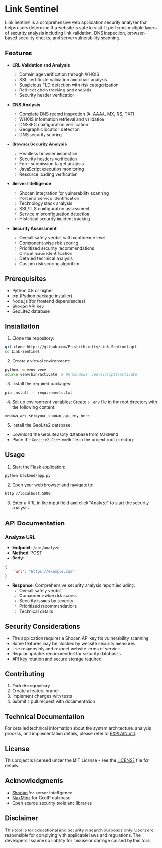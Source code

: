# Link Sentinel

Link Sentinel is a comprehensive web application security analyzer that helps users determine if a website is safe to visit. It performs multiple layers of security analysis including link validation, DNS inspection, browser-based security checks, and server vulnerability scanning.

## Features

- **URL Validation and Analysis**
  - Domain age verification through WHOIS
  - SSL certificate validation and chain analysis
  - Suspicious TLD detection with risk categorization
  - Redirect chain tracking and analysis
  - Security header verification

- **DNS Analysis**
  - Complete DNS record inspection (A, AAAA, MX, NS, TXT)
  - WHOIS information retrieval and validation
  - DNSSEC configuration verification
  - Geographic location detection
  - DNS security scoring

- **Browser Security Analysis**
  - Headless browser inspection
  - Security headers verification
  - Form submission target analysis
  - JavaScript execution monitoring
  - Resource loading verification

- **Server Intelligence**
  - Shodan integration for vulnerability scanning
  - Port and service identification
  - Technology stack analysis
  - SSL/TLS configuration assessment
  - Service misconfiguration detection
  - Historical security incident tracking

- **Security Assessment**
  - Overall safety verdict with confidence level
  - Component-wise risk scoring
  - Prioritized security recommendations
  - Critical issue identification
  - Detailed technical analysis
  - Custom risk scoring algorithm

## Prerequisites

- Python 3.8 or higher
- pip (Python package installer)
- Node.js (for frontend dependencies)
- Shodan API key
- GeoLite2 database

## Installation

1. Clone the repository:
```bash
git clone https://github.com/Prashithshetty/Link-Sentinel.git
cd Link-Sentinel
```

2. Create a virtual environment:
```bash
python -m venv venv
source venv/bin/activate  # On Windows: venv\Scripts\activate
```

3. Install the required packages:
```bash
pip install -r requirements.txt
```

4. Set up environment variables:
Create a `.env` file in the root directory with the following content:
```
SHODAN_API_KEY=your_shodan_api_key_here
```

5. Install the GeoLite2 database:
- Download the GeoLite2 City database from MaxMind
- Place the `GeoLite2-City.mmdb` file in the project root directory

## Usage

1. Start the Flask application:
```bash
python backend/app.py
```

2. Open your web browser and navigate to:
```
http://localhost:5000
```

3. Enter a URL in the input field and click "Analyze" to start the security analysis.

## API Documentation

### Analyze URL
- **Endpoint**: `/api/analyze`
- **Method**: POST
- **Body**:
```json
{
    "url": "https://example.com"
}
```
- **Response**: Comprehensive security analysis report including:
  - Overall safety verdict
  - Component-wise risk scores
  - Security issues by severity
  - Prioritized recommendations
  - Technical details

## Security Considerations

- The application requires a Shodan API key for vulnerability scanning
- Some features may be blocked by website security measures
- Use responsibly and respect website terms of service
- Regular updates recommended for security databases
- API key rotation and secure storage required

## Contributing

1. Fork the repository
2. Create a feature branch
3. Implement changes with tests
4. Submit a pull request with documentation

## Technical Documentation

For detailed technical information about the system architecture, analysis process, and implementation details, please refer to [EXPLAIN.md](EXPLAIN.md).

## License

This project is licensed under the MIT License - see the [LICENSE](LICENSE) file for details.

## Acknowledgments

- [Shodan](https://www.shodan.io/) for server intelligence
- [MaxMind](https://www.maxmind.com/) for GeoIP database
- Open source security tools and libraries

## Disclaimer

This tool is for educational and security research purposes only. Users are responsible for complying with applicable laws and regulations. The developers assume no liability for misuse or damage caused by this tool.
